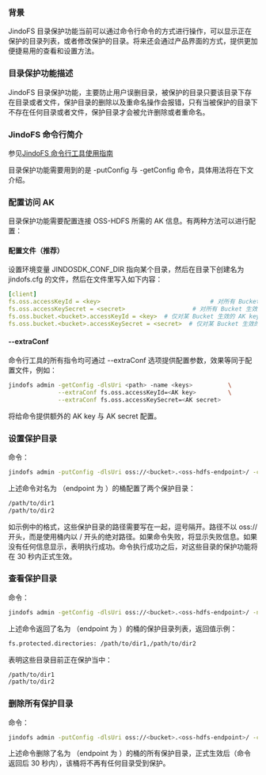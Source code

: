 ### 背景
JindoFS 目录保护功能当前可以通过命令行命令的方式进行操作，可以显示正在保护的目录列表，或者修改保护的目录。将来还会通过产品界面的方式，提供更加便捷易用的查看和设置方法。

### 目录保护功能描述
JindoFS 目录保护功能，主要防止用户误删目录，被保护的目录只要该目录下存在目录或者文件，保护目录的删除以及重命名操作会报错，只有当被保护的目录下不存在任何目录或者文件，保护目录才会被允许删除或者重命名。

### JindoFS 命令行简介
参见[JindoFS 命令行工具使用指南](../jindofs/jindofs_client_tools.md)

目录保护功能需要用到的是 -putConfig 与 -getConfig 命令，具体用法将在下文介绍。
### 配置访问 AK
目录保护功能需要配置连接 OSS-HDFS 所需的 AK 信息。有两种方法可以进行配置：

#### 配置文件（推荐）
设置环境变量 JINDOSDK_CONF_DIR 指向某个目录，然后在目录下创建名为 jindofs.cfg 的文件，然后在文件里写入如下内容：
```yaml
[client]
fs.oss.accessKeyId = <key>                               # 对所有 Bucket 生效的默认 AK key
fs.oss.accessKeySecret = <secret>                   # 对所有 Bucket 生效的默认 AK secret
fs.oss.bucket.<bucket>.accessKeyId = <key>  # 仅对某 Bucket 生效的 AK key，优先级高于默认
fs.oss.bucket.<bucket>.accessKeySecret = <secret>  # 仅对某 Bucket 生效的 AK secret
```
#### --extraConf
命令行工具的所有指令均可通过 --extraConf 选项提供配置参数，效果等同于配置文件，例如：
```bash
jindofs admin -getConfig -dlsUri <path> -name <keys>          \
              --extraConf fs.oss.accessKeyId=<AK key>         \
              --extraConf fs.oss.accessKeySecret=<AK secret>
```
将给命令提供额外的 AK key 与 AK secret 配置。
### 设置保护目录
命令：
```bash
jindofs admin -putConfig -dlsUri oss://<bucket>.<oss-hdfs-endpoint>/ -conf fs.protected.directories=/path/to/dir1,/path/to/dir2
```
上述命令对名为 <bucket>（endpoint 为 <oss-hdfs-endpoint>）的桶配置了两个保护目录：
```bash
/path/to/dir1
/path/to/dir2
```
如示例中的格式，这些保护目录的路径需要写在一起，逗号隔开。路径不以 oss:// 开头，而是使用桶内以 / 开头的绝对路径。如果命令失败，将显示失败信息。如果没有任何信息显示，表明执行成功。命令执行成功之后，对这些目录的保护功能将在 30 秒内正式生效。
### 查看保护目录
命令：
```bash
jindofs admin -getConfig -dlsUri oss://<bucket>.<oss-hdfs-endpoint>/ -name fs.protected.directories
```
上述命令返回了名为 <bucket>（endpoint 为 <oss-hdfs-endpoint>）的桶的保护目录列表，返回值示例：
```bash
fs.protected.directories: /path/to/dir1,/path/to/dir2
```
表明这些目录目前正在保护当中：
```bash
/path/to/dir1
/path/to/dir2
```
### 删除所有保护目录
命令：
```bash
jindofs admin -putConfig -dlsUri oss://<bucket>.<oss-hdfs-endpoint>/ -conf fs.protected.directories=
```
上述命令删除了名为 <bucket>（endpoint 为 <oss-hdfs-endpoint>）的桶的所有保护目录，正式生效后（命令返回后 30 秒内），该桶将不再有任何目录受到保护。